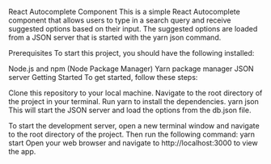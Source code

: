 React Autocomplete Component
This is a simple React Autocomplete component that allows users to type in a search query and receive suggested options based on their input. The suggested options are loaded from a JSON server that is started with the yarn json command.

Prerequisites
To start this project, you should have the following installed:

Node.js and npm (Node Package Manager)
Yarn package manager
JSON server
Getting Started
To get started, follow these steps:

Clone this repository to your local machine.
Navigate to the root directory of the project in your terminal.
Run yarn to install the dependencies.
yarn json
This will start the JSON server and load the options from the db.json file.

To start the development server, open a new terminal window and navigate to the root directory of the project. Then run the following command:
yarn start
Open your web browser and navigate to http://localhost:3000 to view the app.